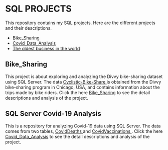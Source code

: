 # SQL PROJECTS 

This repository contains my SQL projects. Here are the different projects and their descriptions.

- [Bike_Sharing](#Bike-Sharing)
- [Covid_Data_Analysis](#Covid_Data_Analysis)
- [The oldest business in the world](#The-oldest-business-in-the-world)


## Bike_Sharing
This project is about exploring and analyzing the Divvy bike-sharing dataset using SQL Server. The data <a href="https://www.divvybikes.com/system-data">Cyclistic-Bike-Share </a> is obtained from the Divvy bike-sharing program in Chicago, USA, and contains information about the trips made by bike riders. Click the here [Bike_Sharing](https://github.com/nguneonard/SQL_Projects/tree/main/Bike%20Sharing) to see the detail descriptions and analysis of the project.

## SQL Server Covid-19 Analysis
This is a repository for analyzing Covid-19 data using SQL Server. The data comes from two tables, <a href="https://raw.githubusercontent.com/owid/covid-19-data/master/public/data/cases_deaths/full_data.csv">CovidDeaths </a>  and <a href="https://raw.githubusercontent.com/owid/covid-19-data/master/public/data/vaccinations/vaccinations.csv"> CovidVaccinations </a>. Click the here 
[Covid_Data_Analysis](https://github.com/nguneonard/SQL_Projects/tree/main/Covid_Data_Analysis) to see the detail descriptions and analysis of the project.
